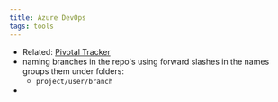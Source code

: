 ```yaml
---
title: Azure DevOps
tags: tools
---
```


- Related: [Pivotal Tracker](https://www.pivotaltracker.com/dashboard)
- naming branches in the repo's using forward slashes in the names groups them under folders:
	- `project/user/branch`
-